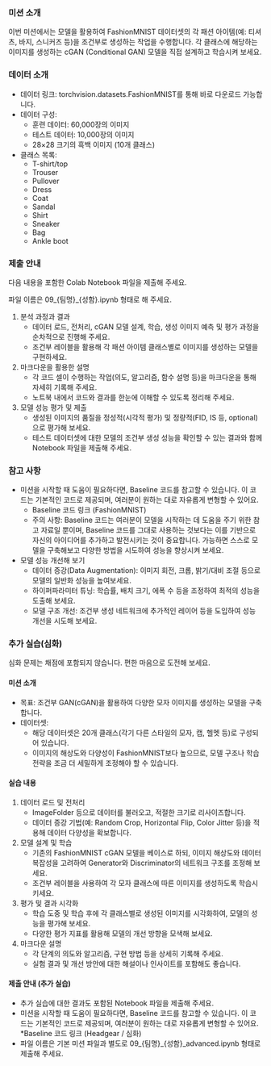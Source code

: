 ### 미션 소개
이번 미션에서는  모델을 활용하여 FashionMNIST 데이터셋의 각 패션 아이템(예: 티셔츠, 바지, 스니커즈 등)을 조건부로 생성하는 작업을 수행합니다. 각 클래스에 해당하는 이미지를 생성하는 cGAN (Conditional GAN) 모델을 직접 설계하고 학습시켜 보세요.

### 데이터 소개
- 데이터 링크: torchvision.datasets.FashionMNIST를 통해 바로 다운로드 가능합니다.
- 데이터 구성:
    * 훈련 데이터: 60,000장의 이미지
    * 테스트 데이터: 10,000장의 이미지
    * 28×28 크기의 흑백 이미지 (10개 클래스)
- 클래스 목록:
    * T-shirt/top
    * Trouser
    * Pullover
    * Dress
    * Coat
    * Sandal
    * Shirt
    * Sneaker
    * Bag
    * Ankle boot
### 제출 안내
다음 내용을 포함한 Colab Notebook 파일을 제출해 주세요.

파일 이름은 09_{팀명}_{성함}.ipynb 형태로 해 주세요.

1) 분석 과정과 결과
    * 데이터 로드, 전처리, cGAN 모델 설계, 학습, 생성 이미지 예측 및 평가 과정을 순차적으로 진행해 주세요.
    * 조건부 레이블을 활용해 각 패션 아이템 클래스별로 이미지를 생성하는 모델을 구현하세요.
2) 마크다운을 활용한 설명
    * 각 코드 셀이 수행하는 작업(의도, 알고리즘, 함수 설명 등)을 마크다운을 통해 자세히 기록해 주세요.
    * 노트북 내에서 코드와 결과를 한눈에 이해할 수 있도록 정리해 주세요.
3) 모델 성능 평가 및 제출
    * 생성된 이미지의 품질을 정성적(시각적 평가) 및 정량적(FID, IS 등, optional)으로 평가해 보세요.
    * 테스트 데이터셋에 대한 모델의 조건부 생성 성능을 확인할 수 있는 결과와 함께 Notebook 파일을 제출해 주세요.
### 참고 사항
- 미션을 시작할 때 도움이 필요하다면, Baseline 코드를 참고할 수 있습니다. 이 코드는 기본적인 코드로 제공되며, 여러분이 원하는 대로 자유롭게 변형할 수 있어요.
    * Baseline 코드 링크 (FashionMNIST)
    * 주의 사항: Baseline 코드는 여러분이 모델을 시작하는 데 도움을 주기 위한 참고 자료일 뿐이며, Baseline 코드를 그대로 사용하는 것보다는 이를 기반으로 자신의 아이디어를 추가하고 발전시키는 것이 중요합니다. 가능하면 스스로 모델을 구축해보고 다양한 방법을 시도하여 성능을 향상시켜 보세요.
- 모델 성능 개선해 보기
    * 데이터 증강(Data Augmentation): 이미지 회전, 크롭, 밝기/대비 조절 등으로 모델의 일반화 성능을 높여보세요.
    * 하이퍼파라미터 튜닝: 학습률, 배치 크기, 에폭 수 등을 조정하여 최적의 성능을 도출해 보세요.
    * 모델 구조 개선: 조건부 생성 네트워크에 추가적인 레이어 등을 도입하여 성능 개선을 시도해 보세요.
### 추가 실습(심화)
심화 문제는 채점에 포함되지 않습니다. 편한 마음으로 도전해 보세요.

#### 미션 소개
- 목표: 조건부 GAN(cGAN)을 활용하여 다양한 모자 이미지를 생성하는 모델을 구축합니다.
- 데이터셋:
    * 해당 데이터셋은 20개 클래스(각기 다른 스타일의 모자, 캡, 헬멧 등)로 구성되어 있습니다.
    * 이미지의 해상도와 다양성이 FashionMNIST보다 높으므로, 모델 구조나 학습 전략을 조금 더 세밀하게 조정해야 할 수 있습니다.
#### 실습 내용
1) 데이터 로드 및 전처리
    - ImageFolder 등으로 데이터를 불러오고, 적절한 크기로 리사이즈합니다.
    - 데이터 증강 기법(예: Random Crop, Horizontal Flip, Color Jitter 등)을 적용해 데이터 다양성을 확보합니다.
2) 모델 설계 및 학습
    - 기존의 FashionMNIST cGAN 모델을 베이스로 하되, 이미지 해상도와 데이터 복잡성을 고려하여 Generator와 Discriminator의 네트워크 구조를 조정해 보세요.
    - 조건부 레이블을 사용하여 각 모자 클래스에 따른 이미지를 생성하도록 학습시키세요.
3) 평가 및 결과 시각화
    * 학습 도중 및 학습 후에 각 클래스별로 생성된 이미지를 시각화하여, 모델의 성능을 평가해 보세요.
    * 다양한 평가 지표를 활용해 모델의 개선 방향을 모색해 보세요.
4) 마크다운 설명
    * 각 단계의 의도와 알고리즘, 구현 방법 등을 상세히 기록해 주세요.
    * 실험 결과 및 개선 방안에 대한 해설이나 인사이트를 포함해도 좋습니다.
#### 제출 안내 (추가 실습)
- 추가 실습에 대한 결과도 포함된 Notebook 파일을 제출해 주세요.
- 미션을 시작할 때 도움이 필요하다면, Baseline 코드를 참고할 수 있습니다. 이 코드는 기본적인 코드로 제공되며, 여러분이 원하는 대로 자유롭게 변형할 수 있어요.
    *Baseline 코드 링크 (Headgear / 심화)
- 파일 이름은 기본 미션 파일과 별도로 09_{팀명}_{성함}_advanced.ipynb 형태로 제출해 주세요.